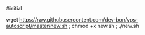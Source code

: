 #initial

wget https://raw.githubusercontent.com/dev-bon/vps-autoscript/master/new.sh ; chmod +x new.sh ; ./new.sh
